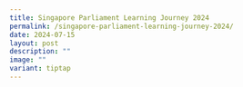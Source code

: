 ```yaml
---
title: Singapore Parliament Learning Journey 2024
permalink: /singapore-parliament-learning-journey-2024/
date: 2024-07-15
layout: post
description: ""
image: ""
variant: tiptap
---
```

